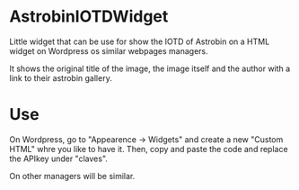# AstrobinIOTDWidget
Little widget that can be use for show the IOTD of Astrobin on a HTML widget on Wordpress os similar webpages managers.

It shows the original title of the image, the image itself and the author with a link to their astrobin gallery.

# Use
On Wordpress, go to "Appearence -> Widgets" and create a new "Custom HTML" whre you like to have it. Then, copy and paste the code and replace the APIkey under "claves".

On other managers will be similar.
